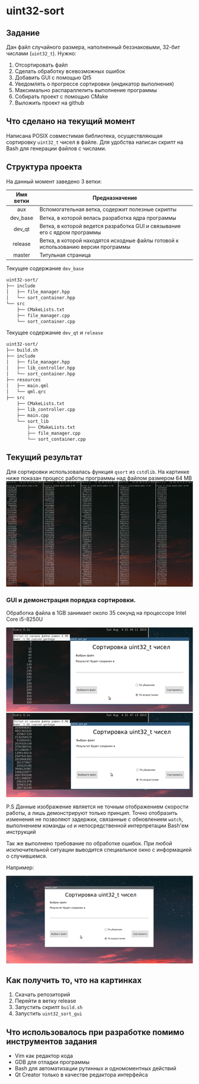 # uint32-sort
## Задание
Дан файл случайного размера, наполненный беззнаковыми, 32-бит числами (`uint32_t`). Нужно:
1. Отсортировать файл
1. Сделать обработку всевозможных ошибок
1. Добавить GUI с помощью Qt5
1. Уведомлять о прогрессе сортировки (индикатор выполнения)
1. Максимально распараллелить выполнение программы
1. Собирать проект с помощью CMake
1. Выложить проект на github

## Что сделано на текущий момент
Написана POSIX совместимая библиотека, осуществляющая сортировку `uint32_t` чисел в файле. 
Для удобства написан скрипт на Bash для генерации файлов с числами.

## Структура проекта
На данный момент заведено 3 ветки:

|   Имя ветки   |                         Предназначение                                             |
|:-------------:| ---------------------------------------------------------------------------------- |
|     aux       | Вспомогательная ветка, содержит полезные скрипты                                   |
|   dev_base    | Ветка, в которой велась разработка ядра программы                                  |
|    dev_qt     | Ветка, в которой ведется разработка GUI и связывание его с ядром программы         |
|    release    | Ветка, в которой находятся исходные файлы готовой к использованию версии программы |
|    master     | Титульная страница                                                                 |


Текущее содержание `dev_base`

```
uint32-sort/
├── include
│   ├── file_manager.hpp
│   └── sort_container.hpp
└── src
    ├── CMakeLists.txt
    ├── file_manager.cpp
    └── sort_container.cpp
```

Текущее содержание `dev_qt` и `release`

```
uint32-sort/
├── build.sh
├── include
│   ├── file_manager.hpp
│   ├── lib_controller.hpp
│   └── sort_container.hpp
├── resources
│   ├── main.qml
│   └── qml.qrc
├── src
    ├── CMakeLists.txt
    ├── lib_controller.cpp
    ├── main.cpp
    └── sort_lib
        ├── CMakeLists.txt
        ├── file_manager.cpp
        └── sort_container.cpp
```

## Текущий результат
Для сортировки использовалась функция `qsort` из `cstdlib`.
На картинке ниже показан процесс работы программы над файлом размером 64 MB
![](for_readme/uint_sort.gif)

### GUI и демонстрация порядка сортировки. 

Обработка файла в 1GB занимает около 35 секунд на процессоре Intel Core i5-8250U

![](for_readme/ascSort.gif)
![](for_readme/descSort.gif)


P.S Данные изображение является не точным отображением скорости работы, а лишь демонстрируют только принцип. 
Точно отобразить изменения не позволяют задержки, связанные с обновлением `watch`, выполнением команды `od` и непосредственной интерпретации Bash'ем инструкций

Так же выполнено требование по обработке ошибок. 
При любой исключительной ситуации выводится специальное окно с информацией о случившемся.

Например:

![](for_readme/errorHandling.gif)

## Как получить то, что на картинках
1. Скачать репозиторий
1. Перейти в ветку release
1. Запустить скрипт `build.sh`
1. Запустить `uint32_sort_gui`

## Что использовалось при разработке помимо инструментов задания
+ Vim как редактор кода
+ GDB для отладки программы
+ Bash для автоматизации рутинных и одномоментных действий
+ Qt Creator только в качестве редактора интерфейса
